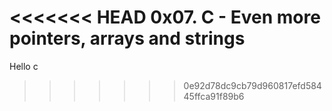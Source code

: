 <<<<<<< HEAD
0x07. C - Even more pointers, arrays and strings
=======
Hello c
>>>>>>> 0e92d78dc9cb79d960817efd58445ffca91f89b6
